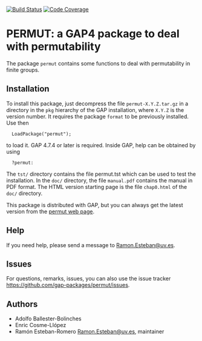 [![Build Status](https://github.com/gap-packages/permut/workflows/CI/badge.svg?branch=master)](https://github.com/gap-packages/permut/actions?query=workflow%3ACI+branch%3Amaster)
[![Code Coverage](https://codecov.io/github/gap-packages/permut/coverage.svg?branch=master&token=)](https://codecov.io/gh/gap-packages/permut)
# PERMUT: a GAP4 package to deal with permutability

The package `permut` contains some functions to deal with
permutability in finite groups.

## Installation 
To install this package, just decompress the file `permut-X.Y.Z.tar.gz`
in a directory in the `pkg` hierarchy of the GAP installation, where
`X.Y.Z` is the version number. It requires the package `format` to be
previously installed. Use then

`  LoadPackage("permut");`

to load it.
GAP 4.7.4 or later is required.
Inside GAP, help can be obtained by using

`  ?permut:`

The `tst/` directory contains the file permut.tst which can be used to
test the installation. In the `doc/` directory, the file `manual.pdf`
contains the manual in PDF format. The HTML version starting page is
the file `chap0.html` of the `doc/` directory.

This package is distributed with GAP, but you can always get the latest
version from the [permut web page](https://gap-packages.github.io/permut).

## Help
If you need help, please send a message to <Ramon.Esteban@uv.es>.

## Issues
For questions, remarks, issues, you can also use the issue tracker
<https://github.com/gap-packages/permut/issues>.

## Authors
- Adolfo Ballester-Bolinches
- Enric Cosme-Llópez
- Ramón Esteban-Romero <Ramon.Esteban@uv.es>, maintainer

